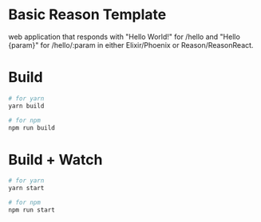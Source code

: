 # Basic Reason Template

 web application that responds with "Hello World!" for /hello  and "Hello {param}" for /hello/:param in either Elixir/Phoenix or Reason/ReasonReact.

# Build

```bash
# for yarn
yarn build

# for npm
npm run build
```

# Build + Watch

```bash
# for yarn
yarn start

# for npm
npm run start
```

